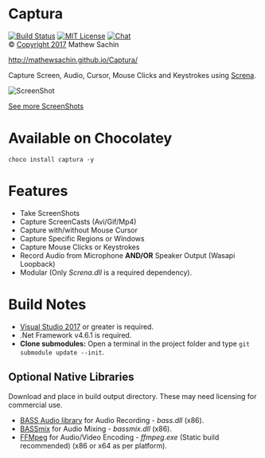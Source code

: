 # Captura
[![Build Status](https://img.shields.io/appveyor/ci/MathewSachin/Captura.svg?style=flat-square)](https://ci.appveyor.com/project/MathewSachin/Captura)
[![MIT License](https://img.shields.io/github/license/MathewSachin/Captura.svg?style=flat-square)](LICENSE.md)
[![Chat](https://img.shields.io/gitter/room/MathewSachin/Screna.svg?style=flat-square)](https://gitter.im/MathewSachin/Screna)  
&copy; [Copyright 2017](LICENSE.md) Mathew Sachin

http://mathewsachin.github.io/Captura/

Capture Screen, Audio, Cursor, Mouse Clicks and Keystrokes using [Screna](https://github.com/MathewSachin/Screna).

![ScreenShot](http://mathewsachin.github.io/Captura/img/ScreenShots/expanded.png)

[See more ScreenShots](http://mathewsachin.github.io/Captura/ScreenShots/)

# Available on Chocolatey
```
choco install captura -y
```

# Features
- Take ScreenShots
- Capture ScreenCasts (Avi/Gif/Mp4)
- Capture with/without Mouse Cursor
- Capture Specific Regions or Windows
- Capture Mouse Clicks or Keystrokes
- Record Audio from Microphone **AND/OR** Speaker Output (Wasapi Loopback)
- Modular (Only _Screna.dll_ is a required dependency).

# Build Notes
- [Visual Studio 2017](https://visualstudio.com) or greater is required.
- .Net Framework v4.6.1 is required.
- **Clone submodules:** Open a terminal in the project folder and type `git submodule update --init`.

## Optional Native Libraries
Download and place in build output directory.
These may need licensing for commercial use.

- [BASS Audio library](http://www.un4seen.com/download.php?bass24) for Audio Recording - *bass.dll* (x86).
- [BASSmix](http://www.un4seen.com/download.php?bassmix24) for Audio Mixing - *bassmix.dll* (x86).
- [FFMpeg](https://ffmpeg.zeranoe.com/builds/) for Audio/Video Encoding - *ffmpeg.exe* (Static build recommended) (x86 or x64 as per platform).